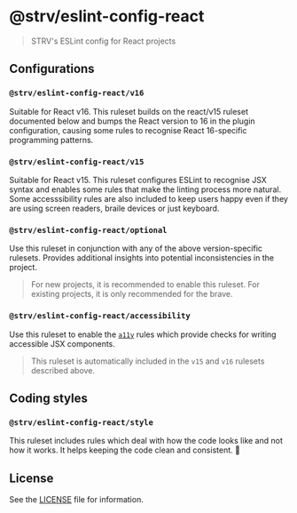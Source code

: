 # @strv/eslint-config-react

> STRV's ESLint config for React projects

## Configurations

### `@strv/eslint-config-react/v16`

Suitable for React v16. This ruleset builds on the react/v15 ruleset documented below and bumps the React version to 16 in the plugin configuration, causing some rules to recognise React 16-specific programming patterns.

### `@strv/eslint-config-react/v15`

Suitable for React v15. This ruleset configures ESLint to recognise JSX syntax and enables some rules that make the linting process more natural. Some accesssibility rules are also included to keep users happy even if they are using screen readers, braile devices or just keyboard.

### `@strv/eslint-config-react/optional`

Use this ruleset in conjunction with any of the above version-specific rulesets. Provides additional insights into potential inconsistencies in the project.

> For new projects, it is recommended to enable this ruleset. For existing projects, it is only recommended for the brave.

### `@strv/eslint-config-react/accessibility`

Use this ruleset to enable the [`a11y`][a11y-repo] rules which provide checks for writing accessible JSX components.

> This ruleset is automatically included in the `v15` and `v16` rulesets described above.

## Coding styles

### `@strv/eslint-config-react/style`

This ruleset includes rules which deal with how the code looks like and not how it works. It helps keeping the code clean and consistent. 🎨

## License

See the [LICENSE](LICENSE) file for information.

[a11y-repo]: https://github.com/evcohen/eslint-plugin-jsx-a11y
